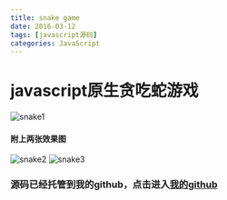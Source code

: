 ```yaml
---
title: snake game
date: 2016-03-12
tags: [javascript源码]
categories: JavaScript
---
```

# javascript原生贪吃蛇游戏
![snake1](http://7xsi10.com2.z0.glb.clouddn.com/psb%20%282%29.jpg)
<!--more-->
#### 附上两张效果图
![snake2](http://7xsi10.com2.z0.glb.clouddn.com/psb%20%281%29.jpg)
![snake3](http://7xsi10.com2.z0.glb.clouddn.com/psb.jpg)
### 源码已经托管到我的github，点击进入[我的github](https://github.com/laoqiren)